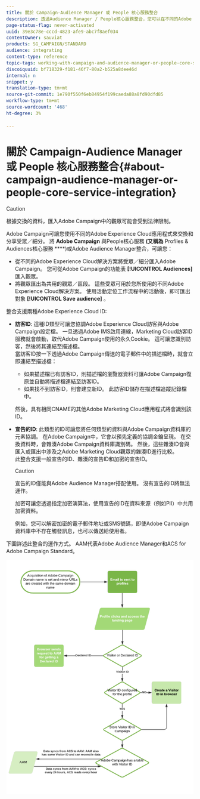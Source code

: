 ```yaml
---
title: 關於 Campaign-Audience Manager 或 People 核心服務整合
description: 透過Audience Manager / People核心服務整合，您可以在不同的Adobe Experience Cloud解決方案中共用受眾或細分。
page-status-flag: never-activated
uuid: 39e3c78e-cccd-4823-afe9-abc7f8aef034
contentOwner: sauviat
products: SG_CAMPAIGN/STANDARD
audience: integrating
content-type: reference
topic-tags: working-with-campaign-and-audience-manager-or-people-core-service
discoiquuid: bf718329-f181-46f7-80a2-b525a8dee46d
internal: n
snippet: y
translation-type: tm+mt
source-git-commit: 1e790f550f6eb84954f199caeda88a8fd90dfd85
workflow-type: tm+mt
source-wordcount: '468'
ht-degree: 3%

---
```



# 關於 Campaign-Audience Manager 或 People 核心服務整合{#about-campaign-audience-manager-or-people-core-service-integration}

>[!CAUTION]
>
>根據交換的資料，匯入Adobe Campaign中的觀眾可能會受到法律限制。

Adobe Campaign可讓您使用不同的Adobe Experience Cloud應用程式來交換和分享受眾／細分。 將 **Adobe Campaign** 與People核心服務 **(又稱為** Profiles &amp; Audiences核心服務 ****)或Adobe Audience Manager整合，可讓您：

* 從不同的Adobe Experience Cloud解決方案將受眾／細分匯入Adobe Campaign。 您可從Adobe Campaign的功能表 **[!UICONTROL Audiences]** 匯入觀眾。
* 將觀眾匯出為共用的觀眾／區段。 這些受眾可用於您所使用的不同Adobe Experience Cloud解決方案。 使用活動定位工作流程中的活動後，即可匯出對象 **[!UICONTROL Save audience]** 。

整合支援兩種Adobe Experience Cloud ID:

* **訪客ID**: 這種ID類型可讓您協調Adobe Experience Cloud訪客與Adobe Campaign設定檔。 一旦透過Adobe IMS啟用連線，Marketing Cloud訪客ID服務就會啟動，取代Adobe Campaign使用的永久Cookie。 這可讓您識別訪客，然後將其連結至描述檔。
   <br>當訪客ID按一下透過Adobe Campaign傳送的電子郵件中的描述檔時，就會立即連結至描述檔：
   * 如果描述檔已有訪客ID，則描述檔的瀏覽器資料可讓Adobe Campaign復原並自動將描述檔連結至訪客ID。
   * 如果找不到訪客ID，則會建立新ID。 此訪客ID儲存在描述檔追蹤記錄檔中。

   然後，具有相同CNAME的其他Adobe Marketing Cloud應用程式將會識別該ID。

* **宣告的ID**: 此類型的ID可讓您將任何類型的資料與Adobe Campaign資料庫的元素協調。 在Adobe Campaign中，它會以預先定義的協調金鑰呈現。 在交換資料時，會雜湊Adobe Campaign資料庫識別碼。 然後，這些雜湊ID會與匯入或匯出中涉及之Adobe Marketing Cloud觀眾的雜湊ID進行比較。
   <br>此整合支援一般宣告的ID、雜湊的宣告ID和加密的宣告ID。

   >[!CAUTION]
   >
   >宣告的ID僅能與Adobe Audience Manager搭配使用。 沒有宣告的ID將無法運作。

   加密可讓您透過指定加密演算法，使用宣告的ID在資料來源（例如PII）中共用加密資料。

   例如，您可以解密加密的電子郵件地址或SMS號碼，即使Adobe Campaign資料庫中不存在觸發訊息，也可以傳送給使用者。

下圖詳述此整合的運作方式。 AAM代表Adobe Audience Manager和ACS for Adobe Campaign Standard。

![](assets/aam_diagram.png)
